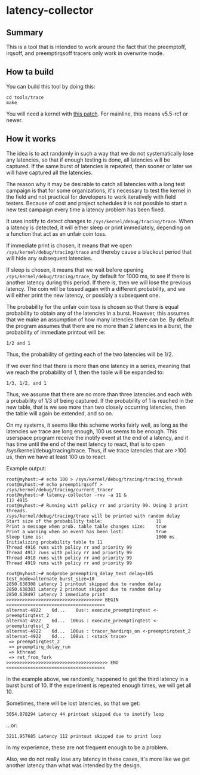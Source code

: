 # latency-collector

## Summary

This is a tool that is intended to work around the fact that the
preemptoff, irqsoff, and preemptirqsoff tracers only work in
overwrite mode.

## How ta build

You can build this tool by doing this:

```
cd tools/trace
make
```

You will need a kernel with [this patch](https://git.kernel.org/pub/scm/linux/kernel/git/torvalds/linux.git/commit/?id=91edde2e6ae1dd5e33812f076f3fe4cb7ccbfdd0). For mainline, this means v5.5-rc1 or newer.

## How it works

The idea is to act randomly in such a way that we
do not systematically lose any latencies, so that if enough testing
is done, all latencies will be captured. If the same burst of
latencies is repeated, then sooner or later we will have captured all
the latencies.

The reason why it may be desirable to catch all latencies with a long
test campaign is that for some organizations, it's necessary to test
the kernel in the field and not practical for developers to work
iteratively with field testers. Because of cost and project schedules
it is not possible to start a new test campaign every time a latency
problem has been fixed.

It uses inotify to detect changes to `/sys/kernel/debug/tracing/trace`.
When a latency is detected, it will either sleep or print
immediately, depending on a function that act as an unfair coin
toss.

If immediate print is chosen, it means that we open
`/sys/kernel/debug/tracing/trace` and thereby cause a blackout period
that will hide any subsequent latencies.

If sleep is chosen, it means that we wait before opening
`/sys/kernel/debug/tracing/trace`, by default for 1000 ms, to see if
there is another latency during this period. If there is, then we will
lose the previous latency. The coin will be tossed again with a
different probability, and we will either print the new latency, or
possibly a subsequent one.

The probability for the unfair coin toss is chosen so that there
is equal probability to obtain any of the latencies in a burst.
However, this assumes that we make an assumption of how many
latencies there can be. By default  the program assumes that there
are no more than 2 latencies in a burst, the probability of immediate
printout will be:

```
1/2 and 1
```

Thus, the probability of getting each of the two latencies will be 1/2.

If we ever find that there is more than one latency in a series,
meaning that we reach the probability of 1, then the table will be
expanded to:

```
1/3, 1/2, and 1
```

Thus, we assume that there are no more than three latencies and each
with a probability of 1/3 of being captured. If the probability of 1
is reached in the new table, that is we see more than two closely
occurring latencies, then the table will again be extended, and so
on.

On my systems, it seems like this scheme works fairly well, as
long as the latencies we trace are long enough, 100 us seems to be
enough. This userspace program receive the inotify event at the end
of a latency, and it has time until the end of the next latency
to react, that is to open /sys/kernel/debug/tracing/trace. Thus,
if we trace latencies that are >100 us, then we have at least 100 us
to react.

Example output:

```
root@myhost:~# echo 100 > /sys/kernel/debug/tracing/tracing_thresh
root@myhost:~# echo preemptirqsoff > /sys/kernel/debug/tracing/current_tracer
root@myhost:~# latency-collector -rvv -a 11 &
[1] 4915
root@myhost:~# Running with policy rr and priority 99. Using 3 print threads.
/sys/kernel/debug/tracing/trace will be printed with random delay
Start size of the probability table:                    11
Print a message when prob. table table changes size:    true
Print a warning when an event has been lost:            true
Sleep time is:                                          1000 ms
Initializing probability table to 11
Thread 4916 runs with policy rr and priority 99
Thread 4917 runs with policy rr and priority 99
Thread 4918 runs with policy rr and priority 99
Thread 4919 runs with policy rr and priority 99

root@myhost:~# modprobe preemptirq_delay_test delay=105 test_mode=alternate burst_size=10
2850.638308 Latency 1 printout skipped due to random delay
2850.638383 Latency 2 printout skipped due to random delay
2850.638497 Latency 3 immediate print
>>>>>>>>>>>>>>>>>>>>>>>>>>>>>>>>>>>> BEGIN <<<<<<<<<<<<<<<<<<<<<<<<<<<<<<<<<<<<<
alternat-4922    6d...    0us!: execute_preemptirqtest <-preemptirqtest_2
alternat-4922    6d...  106us : execute_preemptirqtest <-preemptirqtest_2
alternat-4922    6d...  106us : tracer_hardirqs_on <-preemptirqtest_2
alternat-4922    6d...  108us : <stack trace>
 => preemptirqtest_2
 => preemptirq_delay_run
 => kthread
 => ret_from_fork
>>>>>>>>>>>>>>>>>>>>>>>>>>>>>>>>>>>>>> END <<<<<<<<<<<<<<<<<<<<<<<<<<<<<<<<<<<<<
```

In the example above, we randomly, happened to get the third latency
in a burst burst of 10. If the experiment is repeated enough times,
we will get all 10.

Sometimes, there will be lost latencies, so that we get:

```
3054.078294 Latency 44 printout skipped due to inotify loop
```

...or:

```
3211.957685 Latency 112 printout skipped due to print loop
```

In my experience, these are not frequent enough to be a problem.

Also, we do not really lose any latency in these cases, it's
more like we get another latency than what was intended by
the design.

